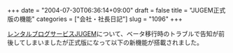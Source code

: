 +++
date = "2004-07-30T06:36:14+09:00"
draft = false
title = "JUGEM正式版の機能"
categories = ["会社・社長日記"]
slug = "1096"
+++

<a href="http://jugem.jp" target="_blank">レンタルブログサービスJUGEM</a>について、ベータ移行時のトラブルで告知が前後してしまいましたが正式版になって以下の新機能が搭載されました。
